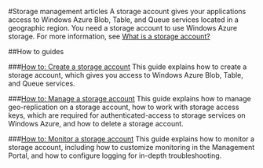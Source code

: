 <properties linkid="develop-net" urlDisplayName="Storage" pageTitle="Storage - Windows Azure service management" metaKeywords="storage Windows Azure, storage Azure, storage accounts Azure, storage accounts Windows Azure" metaDescription="Find topics about using storage accounts in Windows Azure." metaCanonical="" disqusComments="0" umbracoNaviHide="0" />


#Storage management articles
A storage account gives your applications access to Windows Azure Blob, Table, and Queue services located in a geographic region. You need a storage account to use Windows Azure storage. For more information, see [What is a storage account?](./whatis-a-storage-account/)

##How to guides

###[How to: Create a storage account](http://howto-create-storage-account/)
This guide explains how to create a storage account, which gives you access to Windows Azure Blob, Table, and Queue services. 

###[How to: Manage a storage account](./howto-manage-storage-account/)
This guide explains how to manage geo-replication on a storage account, how to work with storage access keys, which are required for authenticated-access to storage services on Windows Azure, and how to delete a storage account.

###[How to: Monitor a storage account](./howto-monitor-storage-account/)
This guide explains how to monitor a storage account, including how to customize monitoring in the Management Portal, and how to configure logging for in-depth troubleshooting. 
